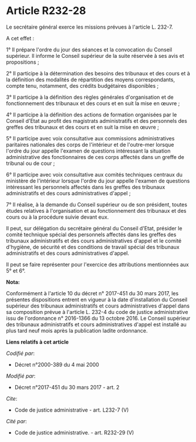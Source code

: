 # Article R232-28

Le secrétaire général exerce les missions prévues à l'article L. 232-7. 

A cet effet : 

1° Il prépare l'ordre du jour des séances et la convocation du Conseil supérieur. Il informe le Conseil supérieur de la suite
réservée à ses avis et propositions ; 

2° Il participe à la détermination des besoins des tribunaux et des cours et à la définition des modalités de répartition des
moyens correspondants, compte tenu, notamment, des crédits budgétaires disponibles ; 

3° Il participe à la définition des règles générales d'organisation et de fonctionnement des tribunaux et des cours et en
suit la mise en œuvre ; 

4° Il participe à la définition des actions de formation organisées par le Conseil d'Etat au profit des magistrats
administratifs et des personnels des greffes des tribunaux et des cours et en suit la mise en œuvre ; 

5° Il participe avec voix consultative aux commissions administratives paritaires nationales des corps de l'intérieur et de
l'outre-mer lorsque l'ordre du jour appelle l'examen de questions intéressant la situation administrative des fonctionnaires
de ces corps affectés dans un greffe de tribunal ou de cour ; 

6° Il participe avec voix consultative aux comités techniques centraux du ministère de l'intérieur lorsque l'ordre du jour
appelle l'examen de questions intéressant les personnels affectés dans les greffes des tribunaux administratifs et des cours
administratives d'appel ; 

7° Il réalise, à la demande du Conseil supérieur ou de son président, toutes études relatives à l'organisation et au
fonctionnement des tribunaux et des cours ou à la procédure suivie devant eux. 

Il peut, sur délégation du secrétaire général du Conseil d'Etat, présider le comité technique spécial des personnels affectés
dans les greffes des tribunaux administratifs et des cours administratives d'appel et le comité d'hygiène, de sécurité et des
conditions de travail spécial des tribunaux administratifs et des cours administratives d'appel. 

Il peut se faire représenter pour l'exercice des attributions mentionnées aux 5° et 6°.

**Nota:**

Conformément à l'article 10 du décret n° 2017-451 du 30 mars 2017, les présentes dispositions entrent en vigueur à la date
d'installation du Conseil supérieur des tribunaux administratifs et cours administratives d'appel dans sa composition prévue
à l'article L. 232-4 du code de justice administrative issu de l'ordonnance n° 2016-1366 du 13 octobre 2016. Le Conseil
supérieur des tribunaux administratifs et cours administratives d'appel est installé au plus tard neuf mois après la
publication ladite ordonnance.

**Liens relatifs à cet article**

_Codifié par_:

  - Décret n°2000-389 du 4 mai 2000

_Modifié par_:

  - Décret n°2017-451 du 30 mars 2017 - art. 2

_Cite_:

  - Code de justice administrative - art. L232-7 (V)

_Cité par_:

  - Code de justice administrative. - art. R232-29 (V)
